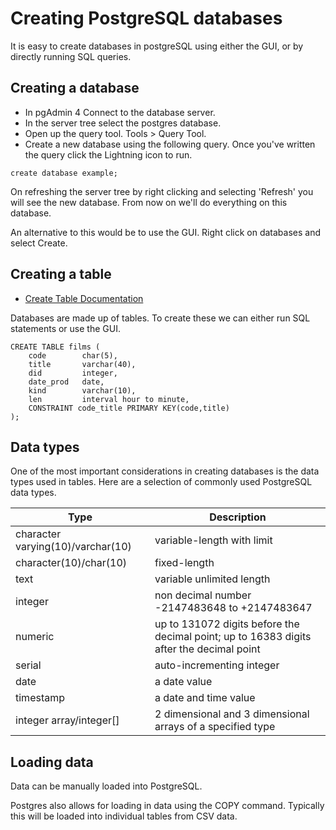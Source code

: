 Creating PostgreSQL databases
=============================

It is easy to create databases in postgreSQL using either the GUI, or by directly running SQL queries.

Creating a database
-------------------

- In pgAdmin 4 Connect to the database server.
- In the server tree select the postgres database.
- Open up the query tool.  Tools > Query Tool.
- Create a new database using the following query.  Once you've written the query click the Lightning icon to run.

```
create database example;
```

On refreshing the server tree by right clicking and selecting 'Refresh' you will see the new database.  From now on we'll do everything on this database.

An alternative to this would be to use the GUI.  Right click on databases and select Create.

Creating a table
----------------

- [Create Table Documentation](https://www.postgresql.org/docs/current/static/sql-createtable.html)

Databases are made up of tables.  To create these we can either run SQL statements or use the GUI.

```
CREATE TABLE films (
    code        char(5),
    title       varchar(40),
    did         integer,
    date_prod   date,
    kind        varchar(10),
    len         interval hour to minute,
    CONSTRAINT code_title PRIMARY KEY(code,title)
);
```

Data types
----------

One of the most important considerations in creating databases is the data types used in tables.  Here are a selection of commonly used PostgreSQL data types.

| Type | Description |
| ---- | ----------- |
| character varying(10)/varchar(10) | variable-length with limit |
| character(10)/char(10) | fixed-length |
| text | variable unlimited length |
| integer | non decimal number -2147483648 to +2147483647  |
| numeric | up to 131072 digits before the decimal point; up to 16383 digits after the decimal point |
| serial | auto-incrementing integer |
| date | a date value |
| timestamp | a date and time value |
| integer array/integer[] | 2 dimensional and 3 dimensional arrays of a specified type |

Loading data
------------

Data can be manually loaded into PostgreSQL.

Postgres also allows for loading in data using the COPY command.  Typically this will be loaded into individual tables from CSV data.